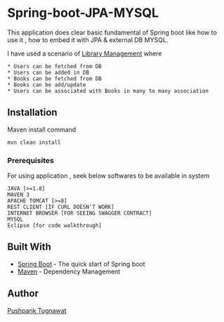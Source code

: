 
# Spring-boot-JPA-MYSQL
This application does clear basic fundamental of Spring boot like how to use it , how to embed it with JPA &amp; external DB MYSQL.

I have used a scenario of [Library Management](https://github.com/pushpanktugnawat/LibraryManagement) where 

	* Users can be fetched from DB
	* Users can be added in DB
	* Books can be fetched from DB
	* Books can be add/update
	* Users can be associated with Books in many to many association


## Installation

Maven install command

```bash
mvn clean install
```

### Prerequisites

For using application , seek below softwares to be available in system

```
JAVA [>=1.8]
MAVEN 3
APACHE TOMCAT [>=8]
REST CLIENT [IF CURL DOESN'T WORK]
INTERNET BROWSER [FOR SEEING SWAGGER CONTRACT]
MYSQL
Eclipse [for code walkthrough]
```

## Built With

* [Spring Boot](https://start.spring.io/) - The quick start of Spring boot
* [Maven](https://maven.apache.org/) - Dependency Management


## Author
[Pushpank Tugnawat](https://github.com/pushpanktugnawat)
